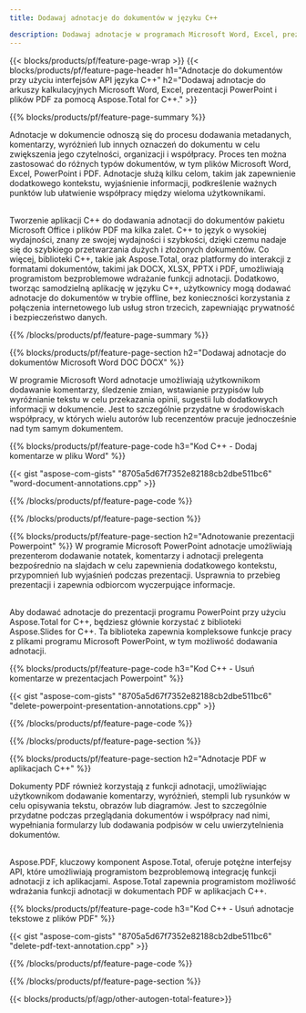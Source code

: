 ```yaml
---
title: Dodawaj adnotacje do dokumentów w języku C++ 

description: Dodawaj adnotacje w programach Microsoft Word, Excel, prezentacjach programu PowerPoint i plikach PDF za pośrednictwem aplikacji C++. Zarządzaj adnotacjami z łatwością.
---
```


{{< blocks/products/pf/feature-page-wrap >}}
{{< blocks/products/pf/feature-page-header h1="Adnotacje do dokumentów przy użyciu interfejsów API języka C++" h2="Dodawaj adnotacje do arkuszy kalkulacyjnych Microsoft Word, Excel, prezentacji PowerPoint i plików PDF za pomocą Aspose.Total for C++." >}}

{{% blocks/products/pf/feature-page-summary %}}


Adnotacje w dokumencie odnoszą się do procesu dodawania metadanych, komentarzy, wyróżnień lub innych oznaczeń do dokumentu w celu zwiększenia jego czytelności, organizacji i współpracy. Proces ten można zastosować do różnych typów dokumentów, w tym plików Microsoft Word, Excel, PowerPoint i PDF. Adnotacje służą kilku celom, takim jak zapewnienie dodatkowego kontekstu, wyjaśnienie informacji, podkreślenie ważnych punktów lub ułatwienie współpracy między wieloma użytkownikami. <br /><br />

Tworzenie aplikacji C++ do dodawania adnotacji do dokumentów pakietu Microsoft Office i plików PDF ma kilka zalet. C++ to język o wysokiej wydajności, znany ze swojej wydajności i szybkości, dzięki czemu nadaje się do szybkiego przetwarzania dużych i złożonych dokumentów. Co więcej, biblioteki C++, takie jak Aspose.Total, oraz platformy do interakcji z formatami dokumentów, takimi jak DOCX, XLSX, PPTX i PDF, umożliwiają programistom bezproblemowe wdrażanie funkcji adnotacji. Dodatkowo, tworząc samodzielną aplikację w języku C++, użytkownicy mogą dodawać adnotacje do dokumentów w trybie offline, bez konieczności korzystania z połączenia internetowego lub usług stron trzecich, zapewniając prywatność i bezpieczeństwo danych. 

{{% /blocks/products/pf/feature-page-summary  %}}

{{% blocks/products/pf/feature-page-section  h2="Dodawaj adnotacje do dokumentów Microsoft Word DOC DOCX" %}}

W programie Microsoft Word adnotacje umożliwiają użytkownikom dodawanie komentarzy, śledzenie zmian, wstawianie przypisów lub wyróżnianie tekstu w celu przekazania opinii, sugestii lub dodatkowych informacji w dokumencie. Jest to szczególnie przydatne w środowiskach współpracy, w których wielu autorów lub recenzentów pracuje jednocześnie nad tym samym dokumentem.

{{% blocks/products/pf/feature-page-code h3="Kod C++ - Dodaj komentarze w pliku Word" %}}

{{< gist "aspose-com-gists" "8705a5d67f7352e82188cb2dbe511bc6" "word-document-annotations.cpp" >}}

{{% /blocks/products/pf/feature-page-code  %}}


{{% /blocks/products/pf/feature-page-section %}}

{{% blocks/products/pf/feature-page-section  h2="Adnotowanie prezentacji Powerpoint" %}}
W programie Microsoft PowerPoint adnotacje umożliwiają prezenterom dodawanie notatek, komentarzy i adnotacji prelegenta bezpośrednio na slajdach w celu zapewnienia dodatkowego kontekstu, przypomnień lub wyjaśnień podczas prezentacji. Usprawnia to przebieg prezentacji i zapewnia odbiorcom wyczerpujące informacje.<br /><br />

Aby dodawać adnotacje do prezentacji programu PowerPoint przy użyciu Aspose.Total for C++, będziesz głównie korzystać z biblioteki Aspose.Slides for C++. Ta biblioteka zapewnia kompleksowe funkcje pracy z plikami programu Microsoft PowerPoint, w tym możliwość dodawania adnotacji.<br />

{{% blocks/products/pf/feature-page-code h3="Kod C++ - Usuń komentarze w prezentacjach Powerpoint" %}}

{{< gist "aspose-com-gists" "8705a5d67f7352e82188cb2dbe511bc6" "delete-powerpoint-presentation-annotations.cpp" >}}

{{% /blocks/products/pf/feature-page-code  %}}

{{% /blocks/products/pf/feature-page-section %}}

{{% blocks/products/pf/feature-page-section  h2="Adnotacje PDF w aplikacjach C++" %}}

Dokumenty PDF również korzystają z funkcji adnotacji, umożliwiając użytkownikom dodawanie komentarzy, wyróżnień, stempli lub rysunków w celu opisywania tekstu, obrazów lub diagramów. Jest to szczególnie przydatne podczas przeglądania dokumentów i współpracy nad nimi, wypełniania formularzy lub dodawania podpisów w celu uwierzytelnienia dokumentów. <br /><br />

Aspose.PDF, kluczowy komponent Aspose.Total, oferuje potężne interfejsy API, które umożliwiają programistom bezproblemową integrację funkcji adnotacji z ich aplikacjami. Aspose.Total zapewnia programistom możliwość wdrażania funkcji adnotacji w dokumentach PDF w aplikacjach C++.

{{% blocks/products/pf/feature-page-code h3="Kod C++ - Usuń adnotacje tekstowe z plików PDF" %}}

{{< gist "aspose-com-gists" "8705a5d67f7352e82188cb2dbe511bc6" "delete-pdf-text-annotation.cpp" >}}

{{% /blocks/products/pf/feature-page-code  %}}

{{% /blocks/products/pf/feature-page-section %}}

{{< blocks/products/pf/agp/other-autogen-total-feature>}}